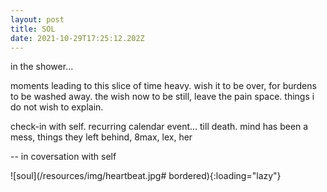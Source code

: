 ```yaml
---
layout: post
title: SOL
date: 2021-10-29T17:25:12.202Z
---
```


in the shower...

moments leading to this slice of time heavy. wish it to be over, for burdens to be washed away. the wish now to be still, leave the pain space. things i do not wish to explain.

check-in with self. recurring calendar event... till death. mind has been a mess, things they left behind, 8max, lex, her

 -- in coversation with self

![soul](/resources/img/heartbeat.jpg# bordered){:loading="lazy"}


